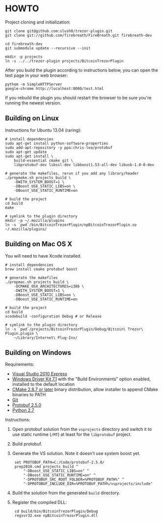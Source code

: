 HOWTO
=====

Project cloning and initialization:

    git clone git@github.com:slush0/trezor-plugin.git
    git clone git://github.com/firebreath/FireBreath.git firebreath-dev

    cd firebreath-dev
    git submodule update --recursive --init

    mkdir -p projects
    ln -s ../../trezor-plugin projects/BitcoinTrezorPlugin

After you build the plugin according to instructions below, you can
open the test page in your web browser:

    pythom -m SimpleHTTPServer
    google-chrome http://localhost:8000/test.html

If you rebuild the plugin you should restart the browser to be sure
you're running the newest version.

Building on Linux
-----------------

Instructions for Ubuntu 13.04 (raring):

    # install dependencies
    sudo apt-get install python-software-properties
    sudo add-apt-repository -y ppa:chris-lea/protobuf
    sudo apt-get update
    sudo apt-get install \
        build-essential cmake git \
        libprotobuf-dev libssl-dev libboost1.53-all-dev libusb-1.0-0-dev

    # generate the makefiles, rerun if you add any library/header
    ./prepmake.sh projects build \
        -DWITH_SYSTEM_BOOST=1 \
        -DBoost_USE_STATIC_LIBS=on \
        -DBoost_USE_STATIC_RUNTIME=on

    # build the project
    cd build
    make

    # symlink to the plugin directory
    mkdir -p ~/.mozilla/plugins
    ln -s `pwd`/bin/BitcoinTrezorPlugin/npBitcoinTrezorPlugin.so ~/.mozilla/plugins/

Building on Mac OS X
--------------------

You will need to have Xcode installed.

    # install dependencies
    brew install cmake protobuf boost

    # generate the makefiles
    ./prepmac.sh projects build \
        -DCMAKE_OSX_ARCHITECTURES=i386 \
        -DWITH_SYSTEM_BOOST=1 \
        -DBoost_USE_STATIC_LIBS=on \
        -DBoost_USE_STATIC_RUNTIME=on

    # build the project
    cd build
    xcodebuild -configuration Debug # or Release

    # symlink to the plugin directory
    ln -s `pwd`/projects/BitcoinTrezorPlugin/Debug/Bitcoin\ Trezor\ Plugin.plugin \
        ~/Library/Internet\ Plug-Ins/

Building on Windows
-------------------

Requirements:

- [Visual Studio 2010 Express](http://www.microsoft.com/express/Downloads/)
- [Windows Driver Kit 7.1](http://www.microsoft.com/express/Downloads/)
  with the "Build Environments" option enabled, installed to the
  default location
- [CMake 2.8.7 or later](http://www.cmake.org/cmake/resources/software.html)
  binary distribution, allow installer to append CMake binaries to
  PATH
- [Git](http://msysgit.github.io/)
- [Protobuf 2.5.0](https://code.google.com/p/protobuf/downloads/detail?name=protobuf-2.5.0.zip&can=2&q=)
- [Python 2.7](http://python.org/download/)

Instructions:

1. Open protobuf solution from the `vsprojects` directory and switch
   it to use static runtime (`/MT`) at least for the `libprotobuf`
   project.
2. Build protobuf.
3. Generate the VS solution. Note it doesn't use system boost yet.

        set PROTOBUF_PATH=C:/Code/protobuf-2.5.0/
        prep2010.cmd projects build ^
            "-DBoost_USE_STATIC_LIBS=on" ^
	        "-DBoost_USE_STATIC_RUNTIME=on" ^
	        "-DPROTOBUF_SRC_ROOT_FOLDER=%PROTOBUF_PATH%" ^
	        "-DPROTOBUF_INCLUDE_DIR=%PROTOBUF_PATH%/vsprojects/include"

4. Build the solution from the generated `build` directory.
5. Register the compiled DLL:

        cd build/bin/BitcoinTrezorPlugin/Debug
        regsvr32.exe npBitcoinTrezorPlugin.dll
